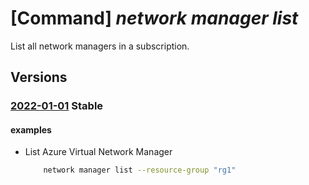 # [Command] _network manager list_

List all network managers in a subscription.

## Versions

### [2022-01-01](/Resources/mgmt-plane/L3N1YnNjcmlwdGlvbnMve30vcHJvdmlkZXJzL21pY3Jvc29mdC5uZXR3b3JrL25ldHdvcmttYW5hZ2Vycw==/2022-01-01.xml) **Stable**

<!-- mgmt-plane /subscriptions/{}/providers/microsoft.network/networkmanagers 2022-01-01 -->
<!-- mgmt-plane /subscriptions/{}/resourcegroups/{}/providers/microsoft.network/networkmanagers 2022-01-01 -->

#### examples

- List Azure Virtual Network Manager
    ```bash
        network manager list --resource-group "rg1"
    ```
